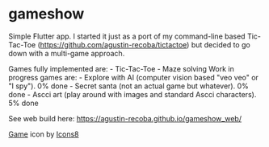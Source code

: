 # gameshow
Simple Flutter app. I started it just as a port of my command-line based Tic-Tac-Toe (https://github.com/agustin-recoba/tictactoe) but decided to go down with a multi-game approach.

Games fully implemented are:
    - Tic-Tac-Toe
    - Maze solving
Work in progress games are:
    - Explore with AI (computer vision based "veo veo" or "I spy"). 0% done
    - Secret santa (not an actual game but whatever). 0% done
    - Ascci art (play around with images and standard Ascci characters). 5% done

See web build here:
    https://agustin-recoba.github.io/gameshow_web/

    
<a target="_blank" href="https://icons8.com/icon/yIfih1vcPIP5/game">Game</a> icon by <a target="_blank" href="https://icons8.com">Icons8</a>
